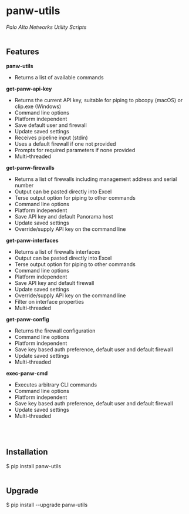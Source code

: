 # panw-utils
*Palo Alto Networks Utility Scripts*
</br>
</br>
## Features
**panw-utils**
* Returns a list of available commands

**get-panw-api-key**
* Returns the current API key, suitable for piping to pbcopy (macOS) or clip.exe (Windows)
* Command line options
* Platform independent
* Save default user and firewall
* Update saved settings
* Receives pipeline input (stdin)
* Uses a default firewall if one not provided
* Prompts for required parameters if none provided
* Multi-threaded

**get-panw-firewalls**
* Returns a list of firewalls including management address and serial number
* Output can be pasted directly into Excel
* Terse output option for piping to other commands
* Command line options
* Platform independent
* Save API key and default Panorama host
* Update saved settings
* Override/supply API key on the command line

**get-panw-interfaces**
* Returns a list of firewalls interfaces
* Output can be pasted directly into Excel
* Terse output option for piping to other commands
* Command line options
* Platform independent
* Save API key and default firewall
* Update saved settings
* Override/supply API key on the command line
* Filter on interface properties
* Multi-threaded

**get-panw-config**
* Returns the firewall configuration
* Command line options
* Platform independent
* Save key based auth preference, default user and default firewall
* Update saved settings
* Multi-threaded

**exec-panw-cmd**
* Executes arbitrary CLI commands
* Command line options
* Platform independent
* Save key based auth preference, default user and default firewall
* Update saved settings
* Multi-threaded
</br>
</br>

## Installation
$ pip install panw-utils
</br>
</br>

## Upgrade
$ pip install --upgrade panw-utils
